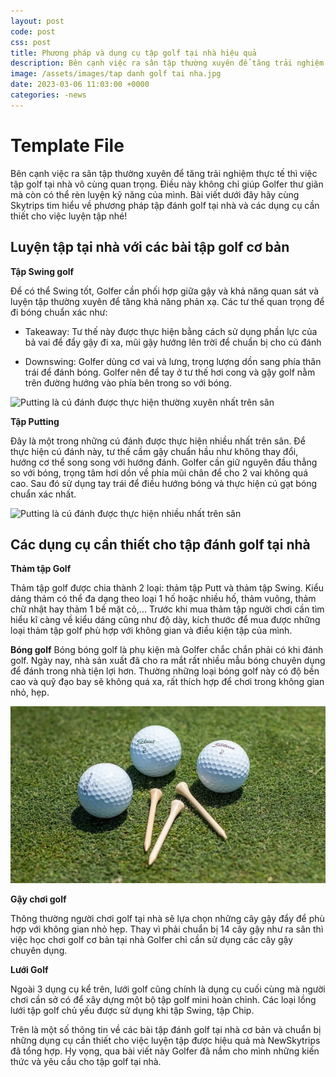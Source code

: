 ```yaml
---
layout: post
code: post
css: post
title: Phương pháp và dụng cụ tập golf tại nhà hiệu quả
description: Bên cạnh việc ra sân tập thường xuyên để tăng trải nghiệm thực tế thì việc tập golf tại nhà vô cùng quan trọng. Điều này không chỉ giúp Golfer thư giãn mà còn có thể rèn luyện kỹ năng của mình. Bài viết dưới đây hãy cùng NewSkytrips tìm hiểu về phương pháp tập đánh golf tại nhà và các dụng cụ cần thiết cho việc luyện tập nhé!
image: /assets/images/tap danh golf tai nha.jpg
date: 2023-03-06 11:03:00 +0000
categories: -news
---
```


# **Template File**

Bên cạnh việc ra sân tập thường xuyên để tăng trải nghiệm thực tế thì việc tập golf tại nhà vô cùng quan trọng. Điều này không chỉ giúp Golfer thư giãn mà còn có thể rèn luyện kỹ năng của mình. Bài viết dưới đây hãy cùng Skytrips tìm hiểu về phương pháp tập đánh golf tại nhà và các dụng cụ cần thiết cho việc luyện tập nhé!

## Luyện tập tại nhà với các bài tập golf cơ bản

**Tập Swing golf**

Để có thể Swing tốt, Golfer cần phối hợp giữa gậy và khả năng quan sát và luyện tập thường xuyên để tăng khả năng phản xạ. Các tư thế quan trọng để đi bóng chuẩn xác như: 

- Takeaway: Tư thế này được thực hiện bằng cách sử dụng phần lực của bả vai để đẩy gậy đi xa, mũi gậy hướng lên trời để chuẩn bị cho cú đánh

- Downswing: Golfer dùng cơ vai và lưng, trọng lượng dồn sang phía thân trái để đánh bóng. Golfer nên để tay ở tư thế hơi cong và gậy golf nằm trên đường hướng vào phía bên trong so với bóng.

![Putting là cú đánh được thực hiện thường xuyên nhất trên sân](./images\0567040d-221f-49e6-a49d-49ffd36d7efb.jpg)

**Tập Putting**

Đây là một trong những cú đánh được thực hiện nhiều nhất trên sân. Để thực hiện cú đánh này, tư thế cầm gậy chuẩn hầu như không thay đổi, hướng cơ thể song song với hướng đánh. Golfer cần giữ nguyên đầu thẳng so với bóng, trọng tâm hơi dồn về phía mũi chân để cho 2 vai không quá cao. Sau đó sử dụng tay trái để điều hướng bóng và thực hiện cú gạt bóng chuẩn xác nhất.

![Putting là cú đánh được thực hiện nhiều nhất trên sân](./images\23938fff-aa50-4f0a-aefe-f98885d26754.jpg)

## Các dụng cụ cần thiết cho tập đánh golf tại nhà

**Thảm tập Golf**

Thảm tập golf được chia thành 2 loại: thảm tập Putt và thảm tập Swing. Kiểu dáng thảm có thể đa dạng theo loại 1 hố hoặc nhiều hố, thảm vuông, thảm chữ nhật hay thảm 1 bề mặt cỏ,... Trước khi mua thảm tập người chơi cần tìm hiểu kĩ càng về kiểu dáng cũng như độ dày, kích thước để mua được những loại thảm tập golf phù hợp với không gian và điều kiện tập của mình. 

**Bóng golf** 
Bóng bóng golf là phụ kiện mà Golfer chắc chắn phải có khi đánh golf. Ngày nay, nhà sản xuất đã cho ra mắt rất nhiều mẫu bóng chuyên dụng để đánh trong nhà tiện lợi hơn. Thường những loại bóng golf này có độ bền cao và quỹ đạo bay sẽ không quá xa, rất thích hợp để chơi trong không gian nhỏ, hẹp. 

![ảnh bài](https://github.com/PacificPromise/news-skytrip/blob/gh-pages/assets/images/bong%20golf.jpg?raw=true)

**Gậy chơi golf**

Thông thường người chơi golf tại nhà sẽ lựa chọn những cây gậy đẩy để phù hợp với không gian nhỏ hẹp. Thay vì phải chuẩn bị 14 cây gậy như ra sân thì việc học chơi golf cơ bản tại nhà Golfer chỉ cần sử dụng các cây gậy chuyên dụng. 

**Lưới Golf**

Ngoài 3 dụng cụ kể trên, lưới golf cũng chính là dụng cụ cuối cùng mà người chơi cần sở có để xây dựng một bộ tập golf mini hoàn chỉnh. Các loại lồng lưới tập golf chủ yếu được sử dụng khi tập Swing, tập Chip.

Trên là một số thông tin về các bài tập đánh golf tại nhà cơ bản và chuẩn bị những dụng cụ cần thiết cho việc luyện tập được hiệu quả mà NewSkytrips đã tổng hợp. Hy vọng, qua bài viết này Golfer đã nắm cho mình những kiến thức và yêu cầu cho tập golf tại nhà.
